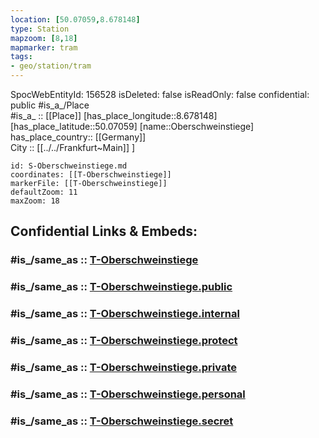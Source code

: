 ```yaml
---
location: [50.07059,8.678148] 
type: Station 
mapzoom: [8,18] 
mapmarker: tram 
tags:
- geo/station/tram
---
```

SpocWebEntityId: 156528
isDeleted: false
isReadOnly: false
confidential: public
#is_a_/Place  
#is_a_ :: [[Place]] 
[has_place_longitude::8.678148] 
[has_place_latitude::50.07059] 
[name::Oberschweinstiege] 
has_place_country:: [[Germany]]  
City :: [[../../Frankfurt~Main]] ] 


```leaflet
id: S-Oberschweinstiege.md
coordinates: [[T-Oberschweinstiege]] 
markerFile: [[T-Oberschweinstiege]] 
defaultZoom: 11 
maxZoom: 18
```


## Confidential Links & Embeds: 

### #is_/same_as :: [T-Oberschweinstiege](/_Standards/Earth/Continent/Europe/Europe~Central/Germany/Germany~West/Hessen/counties~Hessen/Frankfurt~Main/Stations-FFM~T/T-Oberschweinstiege.md) 

### #is_/same_as :: [T-Oberschweinstiege.public](/_public/Earth/Continent/Europe/Europe~Central/Germany/Germany~West/Hessen/counties~Hessen/Frankfurt~Main/Stations-FFM~T/T-Oberschweinstiege.public.md) 

### #is_/same_as :: [T-Oberschweinstiege.internal](/_internal/Earth/Continent/Europe/Europe~Central/Germany/Germany~West/Hessen/counties~Hessen/Frankfurt~Main/Stations-FFM~T/T-Oberschweinstiege.internal.md) 

### #is_/same_as :: [T-Oberschweinstiege.protect](/_protect/Earth/Continent/Europe/Europe~Central/Germany/Germany~West/Hessen/counties~Hessen/Frankfurt~Main/Stations-FFM~T/T-Oberschweinstiege.protect.md) 

### #is_/same_as :: [T-Oberschweinstiege.private](/_private/Earth/Continent/Europe/Europe~Central/Germany/Germany~West/Hessen/counties~Hessen/Frankfurt~Main/Stations-FFM~T/T-Oberschweinstiege.private.md) 

### #is_/same_as :: [T-Oberschweinstiege.personal](/_personal/Earth/Continent/Europe/Europe~Central/Germany/Germany~West/Hessen/counties~Hessen/Frankfurt~Main/Stations-FFM~T/T-Oberschweinstiege.personal.md) 

### #is_/same_as :: [T-Oberschweinstiege.secret](/_secret/Earth/Continent/Europe/Europe~Central/Germany/Germany~West/Hessen/counties~Hessen/Frankfurt~Main/Stations-FFM~T/T-Oberschweinstiege.secret.md)

